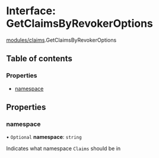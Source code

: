 # Interface: GetClaimsByRevokerOptions

[modules/claims](../modules/modules_claims.md).GetClaimsByRevokerOptions

## Table of contents

### Properties

- [namespace](modules_claims.GetClaimsByRevokerOptions.md#namespace)

## Properties

### namespace

• `Optional` **namespace**: `string`

Indicates what namespace `Claims` should be in
